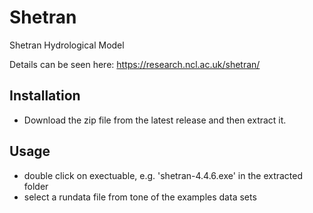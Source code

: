 # Shetran
Shetran Hydrological Model

Details can be seen here:
https://research.ncl.ac.uk/shetran/

## Installation
- Download the zip file from the latest release and then extract it.

## Usage
- double click on exectuable, e.g. 'shetran-4.4.6.exe' in the extracted folder
- select a rundata file from tone of the examples data sets

